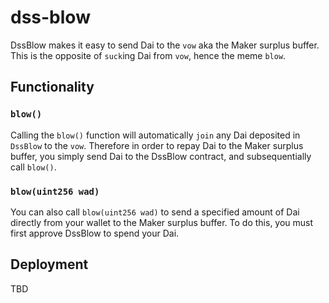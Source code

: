 # dss-blow
DssBlow makes it easy to send Dai to the `vow` aka the Maker surplus buffer. This is the opposite of `suck`ing Dai from `vow`, hence the meme `blow`.

## Functionality

### `blow()`
Calling the `blow()` function will automatically `join` any Dai deposited in `DssBlow` to the `vow`.
Therefore in order to repay Dai to the Maker surplus buffer, you simply send Dai to the DssBlow contract, and subsequentially call `blow()`.

### `blow(uint256 wad)`
You can also call `blow(uint256 wad)` to send a specified amount of Dai directly from your wallet to the Maker surplus buffer. To do this, you must first approve DssBlow to spend your Dai.

## Deployment

TBD
